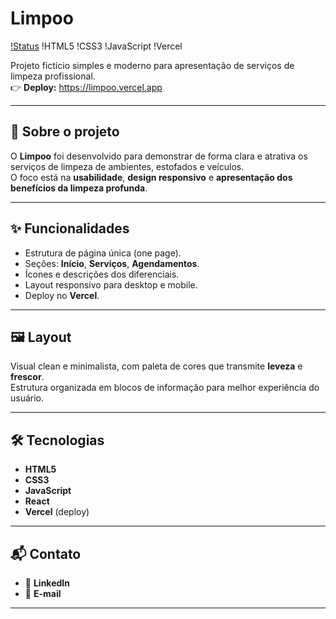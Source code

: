 # Limpoo

[!Status]([https://limpoo.vercel.app])
!HTML5
!CSS3
!JavaScript
!Vercel

Projeto fictício simples e moderno para apresentação de serviços de limpeza profissional.  
👉 **Deploy:** https://limpoo.vercel.app

---

## 📌 Sobre o projeto
O **Limpoo** foi desenvolvido para demonstrar de forma clara e atrativa os serviços de limpeza de ambientes, estofados e veículos.  
O foco está na **usabilidade**, **design responsivo** e **apresentação dos benefícios da limpeza profunda**.

---

## ✨ Funcionalidades
- Estrutura de página única (one page).  
- Seções: **Início**, **Serviços**, **Agendamentos**.  
- Ícones e descrições dos diferenciais.  
- Layout responsivo para desktop e mobile.  
- Deploy no **Vercel**.  

---

## 🖼️ Layout
Visual clean e minimalista, com paleta de cores que transmite **leveza** e **frescor**.  
Estrutura organizada em blocos de informação para melhor experiência do usuário.

---

## 🛠️ Tecnologias
- **HTML5**  
- **CSS3**  
- **JavaScript**
- **React**
- **Vercel** (deploy)

---


## 📬 Contato

- 🔗  **LinkedIn**
- 📧 **E-mail**
---
